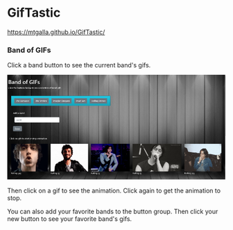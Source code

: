 # GifTastic
https://mtgalla.github.io/GifTastic/

### Band of GIFs

Click a band button to see the current band's gifs.

![GifTastic image](/assets/images/Untitled.png)

Then click on a gif to see the animation.
Click again to get the animation to stop.

You can also add your favorite bands to the button group. 
Then click your new button to see your favorite band's gifs.